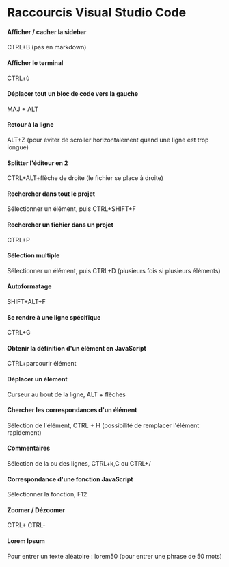 # Raccourcis Visual Studio Code

#### Afficher / cacher la sidebar
CTRL+B (pas en markdown)

#### Afficher le terminal
CTRL+ù

#### Déplacer tout un bloc de code vers la gauche
MAJ + ALT

#### Retour à la ligne
ALT+Z (pour éviter de scroller horizontalement quand une ligne est trop longue)

#### Splitter l'éditeur en 2
CTRL+ALT+flèche de droite (le fichier se place à droite)

#### Rechercher dans tout le projet
Sélectionner un élément, puis CTRL+SHIFT+F

#### Rechercher un fichier dans un projet
CTRL+P

#### Sélection multiple
Sélectionner un élément, puis CTRL+D (plusieurs fois si plusieurs éléments)

#### Autoformatage
SHIFT+ALT+F

#### Se rendre à une ligne spécifique
CTRL+G

#### Obtenir la définition d'un élément en JavaScript
CTRL+parcourir élément

#### Déplacer un élément
Curseur au bout de la ligne, ALT + flèches

#### Chercher les correspondances d'un élément
Sélection de l'élément, CTRL + H
(possibilité de remplacer l'élément rapidement)

#### Commentaires
Sélection de la ou des lignes, CTRL+k,C
ou CTRL+/

#### Correspondance d'une fonction JavaScript
Sélectionner la fonction, F12

#### Zoomer / Dézoomer
CTRL+
CTRL-

#### Lorem Ipsum
Pour entrer un texte aléatoire : lorem50 (pour entrer une phrase de 50 mots)